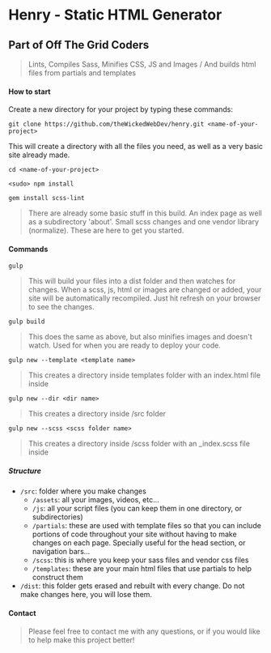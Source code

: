 # Henry - Static HTML Generator

## Part of Off The Grid Coders

>Lints, Compiles Sass, Minifies CSS, JS and Images / And builds html files from partials and templates

#### How to start

Create a new directory for your project by typing these commands:

`git clone https://github.com/theWickedWebDev/henry.git <name-of-your-project>`

This will create a directory with all the files you need, as well as a very basic site already made.

`cd <name-of-your-project>`

`<sudo> npm install`

`gem install scss-lint`

> There are already some basic stuff in this build.  An index page as well as a subdirectory 'about'.  Small scss changes and one vendor library (normalize). These are here to get you started.

#### Commands
`gulp`
>This will build your files into a dist folder and then watches for changes. When a scss, js, html or images are changed or added, your site will be automatically recompiled. Just hit refresh on your browser to see the changes.

`gulp build`
>This does the same as above, but also minifies images and doesn't watch. Used for when you are ready to deploy your code.

`gulp new --template <template name>`
>This creates a directory inside templates folder with an index.html file inside

`gulp new --dir <dir name>`
>This creates a directory inside /src folder 

`gulp new --scss <scss folder name>`
>This creates a directory inside /scss folder with an _index.scss file inside

##### Structure
- `/src`: folder where you make changes
  + `/assets`: all your images, videos, etc...
  + `/js`: all your script files (you can keep them in one directory, or subdirectories)
  + `/partials`: these are used with template files so that you can include portions of code throughout your site without having to make changes on each page. Specially useful for the head section, or navigation bars...
  + `/scss`: this is where you keep your sass files and vendor css files
  + `/templates`: these are your main html files that use partials to help construct them
- `/dist`: this folder gets erased and rebuilt with every change. Do not make changes here, you will lose them.

#### Contact
> Please feel free to contact me with any questions, or if you would like to help make this project better!